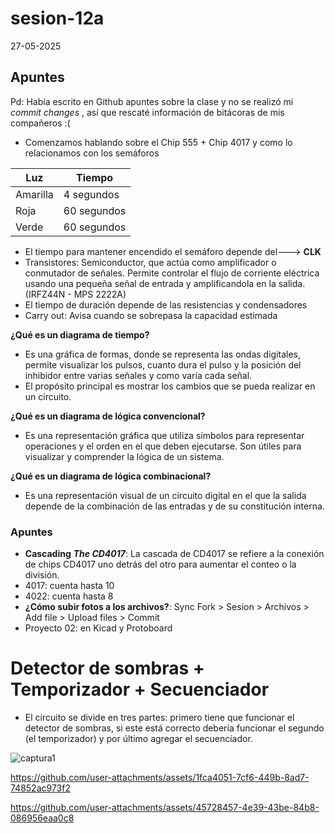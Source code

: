# sesion-12a

27-05-2025

## Apuntes

Pd: Había escrito en Github apuntes sobre la clase y no se realizó mi _commit changes_ , así que rescaté información de bitácoras de mis compañeros :(

* Comenzamos hablando sobre el Chip 555 + Chip 4017 y como lo relacionamos con los semáforos

|Luz|Tiempo|
|---|---|
|Amarilla|4 segundos|
|Roja|60 segundos|
|Verde|60 segundos|

* El tiempo para mantener encendido el semáforo depende del---> **CLK**
* Transistores: Semiconductor, que actúa como amplificador o conmutador de señales. Permite controlar el flujo de corriente eléctrica usando una pequeña señal de entrada y amplificandola en la salida. (IRFZ44N - MPS 2222A)
* El tiempo de duración depende de las resistencias y condensadores
* Carry out: Avisa cuando se sobrepasa la capacidad estimada

**¿Qué es un diagrama de tiempo?**
* Es una gráfica de formas, donde se representa las ondas digitales, permite visualizar los pulsos, cuanto dura el pulso y la posición del inhibidor entre varias señales y como varía cada señal.
* El propósito principal es mostrar los cambios que se pueda realizar en un circuito.

**¿Qué es un diagrama de lógica convencional?**
* Es una representación gráfica que utiliza símbolos para representar operaciones y el orden en el que deben ejecutarse. Son útiles para visualizar y comprender la lógica de un sistema.

**¿Qué es un diagrama de lógica combinacional?**
* Es una representación visual de un circuito digital en el que la salida depende de la combinación de las entradas y de su constitución interna.

### Apuntes
* **Cascading** ***The CD4017***: La cascada de CD4017 se refiere a la conexión de chips CD4017 uno detrás del otro para aumentar el conteo o la división.
* 4017: cuenta hasta 10
* 4022: cuenta hasta 8
* **¿Cómo subir fotos a los archivos?**: Sync Fork > Sesion > Archivos > Add file > Upload files > Commit
* Proyecto 02: en Kicad y Protoboard

# Detector de sombras + Temporizador + Secuenciador
* El circuito se divide en tres partes: primero tiene que funcionar el detector de sombras, si este está correcto debería funcionar el segundo (el temporizador) y por último agregar el secuenciador.

![captura1](https://github.com/user-attachments/assets/64b78347-7405-49a6-b744-26e35d3bcb8e)

https://github.com/user-attachments/assets/1fca4051-7cf6-449b-8ad7-74852ac973f2

https://github.com/user-attachments/assets/45728457-4e39-43be-84b8-086956eaa0c8
